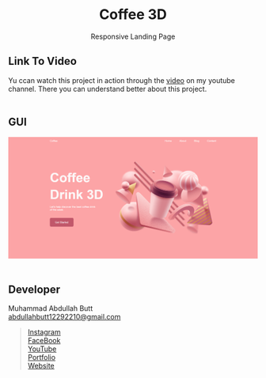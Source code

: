 <h1 align = "center">Coffee 3D</h1>
<p align = "center">Responsive Landing Page</p>

## Link To Video
Yu ccan watch this project in action through the [video](https://youtu.be/p4PIXfm0LAM) on my youtube channel. There you can understand better about this project.
<br><br>

## GUI
![Demo](img/Demo.png)
<br><br>

## Developer
Muhammad Abdullah Butt <br>
abdullahbutt12292210@gmail.com <br>
> [Instagram](https://www.instagram.com/abdullah.butt.22/)<br>
> [FaceBook](https://www.facebook.com/profile.php?id=100076291614529)<br>
> [YouTube](https://www.youtube.com/channel/UCnuOFQyMywg-KuoN-lmav1Q)<br>
> [Portfolio](https://rebrand.ly/muhammadabdullahPortfolio)<br>
> [Website](#)







